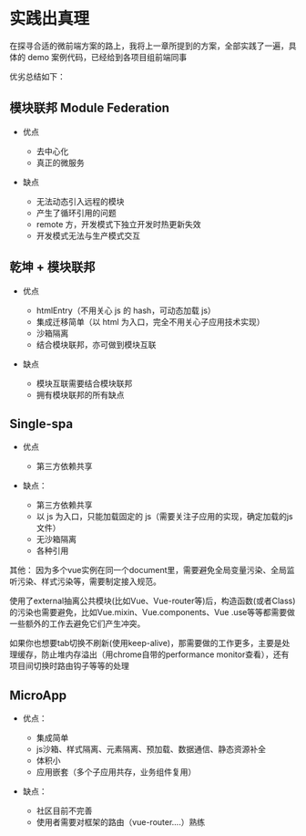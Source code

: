# 实践出真理

在探寻合适的微前端方案的路上，我将上一章所提到的方案，全部实践了一遍，具体的 demo 案例代码，已经给到各项目组前端同事

优劣总结如下：

## 模块联邦 Module Federation

* 优点
    - 去中心化
    - 真正的微服务
    

* 缺点
    - 无法动态引入远程的模块
    - 产生了循环引用的问题
    - remote 方，开发模式下独立开发时热更新失效
    - 开发模式无法与生产模式交互

## 乾坤 + 模块联邦

 
* 优点
    - htmlEntry（不用关心 js 的 hash，可动态加载 js）
    - 集成迁移简单（以 html 为入口，完全不用关心子应用技术实现）
    - 沙箱隔离
    - 结合模块联邦，亦可做到模块互联

* 缺点
    - 模块互联需要结合模块联邦
    - 拥有模块联邦的所有缺点

## Single-spa

* 优点
    - 第三方依赖共享

* 缺点：
    - 第三方依赖共享
    - 以 js 为入口，只能加载固定的 js（需要关注子应用的实现，确定加载的js文件）
    - 无沙箱隔离
    - 各种引用

其他：
因为多个vue实例在同一个document里，需要避免全局变量污染、全局监听污染、样式污染等，需要制定接入规范。<br/>

使用了external抽离公共模块(比如Vue、Vue-router等)后，构造函数(或者Class)的污染也需要避免，比如Vue.mixin、Vue.components、Vue
.use等等都需要做一些额外的工作去避免它们产生冲突。<br/>

如果你也想要tab切换不刷新(使用keep-alive)，那需要做的工作更多，主要是处理缓存，防止堆内存溢出（用chrome自带的performance monitor查看），还有项目间切换时路由钩子等等的处理

## MicroApp

* 优点：
    - 集成简单
    - js沙箱、样式隔离、元素隔离、预加载、数据通信、静态资源补全
    - 体积小
    - 应用嵌套（多个子应用共存，业务组件复用）

* 缺点：
    - 社区目前不完善
    - 使用者需要对框架的路由（vue-router....）熟练
